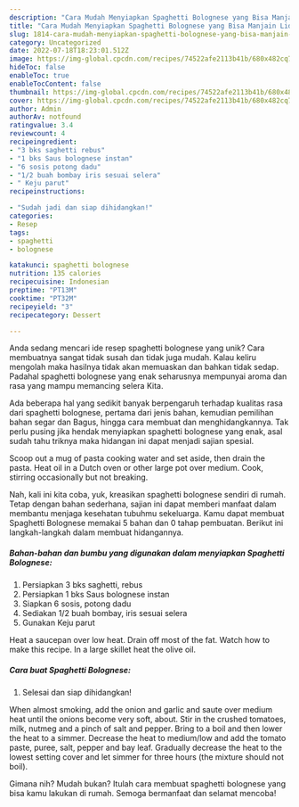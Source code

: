 ```yaml
---
description: "Cara Mudah Menyiapkan Spaghetti Bolognese yang Bisa Manjain Lidah"
title: "Cara Mudah Menyiapkan Spaghetti Bolognese yang Bisa Manjain Lidah"
slug: 1814-cara-mudah-menyiapkan-spaghetti-bolognese-yang-bisa-manjain-lidah
category: Uncategorized
date: 2022-07-18T18:23:01.512Z
image: https://img-global.cpcdn.com/recipes/74522afe2113b41b/680x482cq70/spaghetti-bolognese-foto-resep-utama.jpg
hideToc: false
enableToc: true
enableTocContent: false
thumbnail: https://img-global.cpcdn.com/recipes/74522afe2113b41b/680x482cq70/spaghetti-bolognese-foto-resep-utama.jpg
cover: https://img-global.cpcdn.com/recipes/74522afe2113b41b/680x482cq70/spaghetti-bolognese-foto-resep-utama.jpg
author: Admin
authorAv: notfound
ratingvalue: 3.4
reviewcount: 4
recipeingredient:
- "3 bks saghetti rebus"
- "1 bks Saus bolognese instan"
- "6 sosis potong dadu"
- "1/2 buah bombay iris sesuai selera"
- " Keju parut"
recipeinstructions:

- "Sudah jadi dan siap dihidangkan!"
categories:
- Resep
tags:
- spaghetti
- bolognese

katakunci: spaghetti bolognese 
nutrition: 135 calories
recipecuisine: Indonesian
preptime: "PT13M"
cooktime: "PT32M"
recipeyield: "3"
recipecategory: Dessert

---
```





Anda sedang mencari ide resep spaghetti bolognese yang unik? Cara membuatnya sangat tidak susah dan tidak juga mudah. Kalau keliru mengolah maka hasilnya tidak akan memuaskan dan bahkan tidak sedap. Padahal spaghetti bolognese yang enak seharusnya mempunyai aroma dan rasa yang mampu memancing selera Kita.





Ada beberapa hal yang sedikit banyak berpengaruh terhadap kualitas rasa dari spaghetti bolognese, pertama dari jenis bahan, kemudian pemilihan bahan segar dan Bagus, hingga cara membuat dan menghidangkannya. Tak perlu pusing jika hendak menyiapkan spaghetti bolognese yang enak,      asal sudah tahu triknya maka hidangan ini dapat menjadi sajian spesial.














Scoop out a mug of pasta cooking water and set aside, then drain the pasta. Heat oil in a Dutch oven or other large pot over medium. Cook, stirring occasionally but not breaking.






Nah, kali ini kita coba, yuk, kreasikan spaghetti bolognese sendiri di rumah. Tetap dengan bahan sederhana, sajian ini dapat memberi manfaat dalam membantu menjaga kesehatan tubuhmu sekeluarga. Kamu dapat membuat Spaghetti Bolognese memakai 5 bahan dan 0 tahap pembuatan. Berikut ini langkah-langkah dalam membuat hidangannya.

<!--inarticleads1-->

##### Bahan-bahan dan bumbu yang digunakan dalam menyiapkan Spaghetti Bolognese:

1. Persiapkan 3 bks saghetti, rebus
1. Persiapkan 1 bks Saus bolognese instan
1. Siapkan 6 sosis, potong dadu
1. Sediakan 1/2 buah bombay, iris sesuai selera
1. Gunakan  Keju parut


Heat a saucepan over low heat. Drain off most of the fat. Watch how to make this recipe. In a large skillet heat the olive oil. 

<!--inarticleads2-->

##### Cara buat Spaghetti Bolognese:


1. Selesai dan siap dihidangkan!

When almost smoking, add the onion and garlic and saute over medium heat until the onions become very soft, about. Stir in the crushed tomatoes, milk, nutmeg and a pinch of salt and pepper. Bring to a boil and then lower the heat to a simmer. Decrease the heat to medium/low and add the tomato paste, puree, salt, pepper and bay leaf. Gradually decrease the heat to the lowest setting cover and let simmer for three hours (the mixture should not boil). 

Gimana nih? Mudah bukan? Itulah cara membuat spaghetti bolognese yang bisa kamu lakukan di rumah. Semoga bermanfaat dan selamat mencoba!
